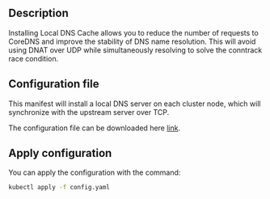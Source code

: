 ## Description

Installing Local DNS Cache allows you to reduce the number of requests to CoreDNS and improve the stability of DNS name resolution. This will avoid using DNAT over UDP while simultaneously resolving to solve the conntrack race condition.

## Configuration file

This manifest will install a local DNS server on each cluster node, which will synchronize with the upstream server over TCP.

The configuration file can be downloaded here [link](./assets/config.yaml "download").

## Apply configuration

You can apply the configuration with the command:

```bash
kubectl apply -f config.yaml
```
